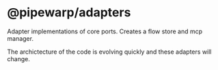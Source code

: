 # @pipewarp/adapters

Adapter implementations of core ports.
Creates a flow store and mcp manager.

The archictecture of the code is evolving quickly and these adapters will change.
